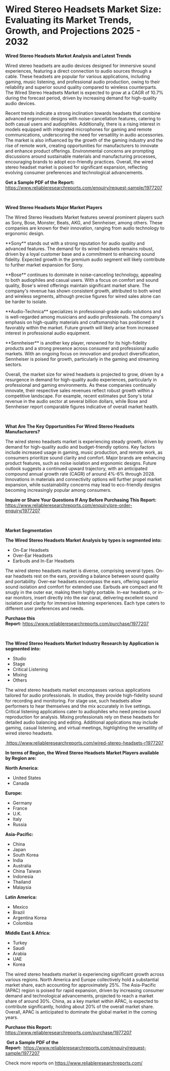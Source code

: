 <p><h1>Wired Stereo Headsets Market Size: Evaluating its Market Trends, Growth, and Projections 2025 - 2032</h1></p><p><strong>Wired Stereo Headsets Market Analysis and Latest Trends</strong></p>
<p><p>Wired stereo headsets are audio devices designed for immersive sound experiences, featuring a direct connection to audio sources through a cable. These headsets are popular for various applications, including gaming, music listening, and professional audio production, owing to their reliability and superior sound quality compared to wireless counterparts. The Wired Stereo Headsets Market is expected to grow at a CAGR of 10.7% during the forecast period, driven by increasing demand for high-quality audio devices. </p><p>Recent trends indicate a strong inclination towards headsets that combine advanced ergonomic designs with noise-cancellation features, catering to both casual users and audiophiles. Additionally, there is a rising interest in models equipped with integrated microphones for gaming and remote communications, underscoring the need for versatility in audio accessories. The market is also influenced by the growth of the gaming industry and the rise of remote work, creating opportunities for manufacturers to innovate and enhance product offerings. Environmental concerns are prompting discussions around sustainable materials and manufacturing processes, encouraging brands to adopt eco-friendly practices. Overall, the wired stereo headset market is poised for significant expansion, reflecting evolving consumer preferences and technological advancements.</p></p>
<p><strong>Get a Sample PDF of the Report:&nbsp;</strong> <a href="https://www.reliableresearchreports.com/enquiry/request-sample/1977207?utm_campaign=2216&utm_medium=2&utm_source=Github&utm_content=ia&utm_term=06042025&utm_id=wired-stereo-headsets">https://www.reliableresearchreports.com/enquiry/request-sample/1977207</a></p>
<p>&nbsp;</p>
<p><strong>Wired Stereo Headsets Major Market Players</strong></p>
<p><p>The Wired Stereo Headsets Market features several prominent players such as Sony, Bose, Monster, Beats, AKG, and Sennheiser, among others. These companies are known for their innovation, ranging from audio technology to ergonomic design.</p><p>**Sony** stands out with a strong reputation for audio quality and advanced features. The demand for its wired headsets remains robust, driven by a loyal customer base and a commitment to enhancing sound fidelity. Expected growth in the premium audio segment will likely contribute to further market expansion for Sony.</p><p>**Bose** continues to dominate in noise-canceling technology, appealing to both audiophiles and casual users. With a focus on comfort and sound quality, Bose's wired offerings maintain significant market share. The company's revenue has shown consistent growth, attributed to both wired and wireless segments, although precise figures for wired sales alone can be harder to isolate.</p><p>**Audio-Technica** specializes in professional-grade audio solutions and is well-regarded among musicians and audio professionals. The company's emphasis on high-quality materials and craftsmanship has positioned it favorably within the market. Future growth will likely arise from increased interest in professional audio equipment.</p><p>**Sennheiser** is another key player, renowned for its high-fidelity products and a strong presence across consumer and professional audio markets. With an ongoing focus on innovation and product diversification, Sennheiser is poised for growth, particularly in the gaming and streaming sectors.</p><p>Overall, the market size for wired headsets is projected to grow, driven by a resurgence in demand for high-quality audio experiences, particularly in professional and gaming environments. As these companies continually innovate, their respective sales revenues reflect robust growth within a competitive landscape. For example, recent estimates put Sony's total revenue in the audio sector at several billion dollars, while Bose and Sennheiser report comparable figures indicative of overall market health.</p></p>
<p>&nbsp;</p>
<p><strong>What Are The Key Opportunities For Wired Stereo Headsets Manufacturers?</strong></p>
<p><p>The wired stereo headsets market is experiencing steady growth, driven by demand for high-quality audio and budget-friendly options. Key factors include increased usage in gaming, music production, and remote work, as consumers prioritize sound clarity and comfort. Major brands are enhancing product features, such as noise isolation and ergonomic designs. Future outlook suggests a continued upward trajectory, with an anticipated compound annual growth rate (CAGR) of around 4%-6% through 2028. Innovations in materials and connectivity options will further propel market expansion, while sustainability concerns may lead to eco-friendly designs becoming increasingly popular among consumers.</p></p>
<p><strong>Inquire or Share Your Questions If Any Before Purchasing This Report:</strong> <a href="https://www.reliableresearchreports.com/enquiry/pre-order-enquiry/1977207?utm_campaign=2216&utm_medium=2&utm_source=Github&utm_content=ia&utm_term=06042025&utm_id=wired-stereo-headsets">https://www.reliableresearchreports.com/enquiry/pre-order-enquiry/1977207</a></p>
<p>&nbsp;</p>
<p><strong>Market Segmentation</strong></p>
<p><strong>The Wired Stereo Headsets Market Analysis by types is segmented into:</strong></p>
<p><ul><li>On-Ear Headsets</li><li>Over-Ear Headsets</li><li>Earbuds and In-Ear Headsets</li></ul></p>
<p><p>The wired stereo headsets market is diverse, comprising several types. On-ear headsets rest on the ears, providing a balance between sound quality and portability. Over-ear headsets encompass the ears, offering superior sound isolation and comfort for extended use. Earbuds are compact and fit snugly in the outer ear, making them highly portable. In-ear headsets, or in-ear monitors, insert directly into the ear canal, delivering excellent sound isolation and clarity for immersive listening experiences. Each type caters to different user preferences and needs.</p></p>
<p><strong>Purchase this Report:&nbsp;</strong><a href="https://www.reliableresearchreports.com/purchase/1977207?utm_campaign=2216&utm_medium=2&utm_source=Github&utm_content=ia&utm_term=06042025&utm_id=wired-stereo-headsets">https://www.reliableresearchreports.com/purchase/1977207</a></p>
<p>&nbsp;</p>
<p><strong>The Wired Stereo Headsets Market Industry Research by Application is segmented into:</strong></p>
<p><ul><li>Studio</li><li>Stage</li><li>Critical Listening</li><li>Mixing</li><li>Others</li></ul></p>
<p><p>The wired stereo headsets market encompasses various applications tailored for audio professionals. In studios, they provide high-fidelity sound for recording and monitoring. For stage use, such headsets allow performers to hear themselves and the mix accurately in live settings. Critical listening applications cater to audiophiles who need precise sound reproduction for analysis. Mixing professionals rely on these headsets for detailed audio balancing and editing. Additional applications may include gaming, casual listening, and virtual meetings, highlighting the versatility of wired stereo headsets.</p></p>
<p><a href="https://www.reliableresearchreports.com/wired-stereo-headsets-r1977207?utm_campaign=2216&utm_medium=2&utm_source=Github&utm_content=ia&utm_term=06042025&utm_id=wired-stereo-headsets">&nbsp;https://www.reliableresearchreports.com/wired-stereo-headsets-r1977207</a></p>
<p><strong>In terms of Region, the Wired Stereo Headsets Market Players available by Region are:</strong></p>
<p>
    <p> <strong> North America: </strong>
        <ul>
            <li>United States</li>
            <li>Canada</li>
        </ul>
        </p> 
    <p> <strong> Europe: </strong>
        <ul>
            <li>Germany</li>
            <li>France</li>
            <li>U.K.</li>
            <li>Italy</li>
            <li>Russia</li>
        </ul>
        </p> 
    <p> <strong> Asia-Pacific: </strong>
        <ul>
            <li>China</li>
            <li>Japan</li>
            <li>South Korea</li>
            <li>India</li>
            <li>Australia</li>
            <li>China Taiwan</li>
            <li>Indonesia</li>
            <li>Thailand</li>
            <li>Malaysia</li>
        </ul>
        </p> 
    <p> <strong> Latin America: </strong>
        <ul>
            <li>Mexico</li>
            <li>Brazil</li>
            <li>Argentina Korea</li>
            <li>Colombia</li>
        </ul>
        </p> 
    <p> <strong> Middle East & Africa: </strong>
        <ul>
            <li>Turkey</li>
            <li>Saudi</li>
            <li>Arabia</li>
            <li>UAE</li>
            <li>Korea</li>
        </ul>
    </p>
    </p>
<p><p>The wired stereo headsets market is experiencing significant growth across various regions. North America and Europe collectively hold a substantial market share, each accounting for approximately 25%. The Asia-Pacific (APAC) region is poised for rapid expansion, driven by increasing consumer demand and technological advancements, projected to reach a market share of around 30%. China, as a key market within APAC, is expected to contribute significantly, holding about 20% of the overall market share. Overall, APAC is anticipated to dominate the global market in the coming years.</p></p>
<p><strong>Purchase this Report: </strong><a href="https://www.reliableresearchreports.com/purchase/1977207?utm_campaign=2216&utm_medium=2&utm_source=Github&utm_content=ia&utm_term=06042025&utm_id=wired-stereo-headsets">https://www.reliableresearchreports.com/purchase/1977207</a></p>
<p>&nbsp;<strong>Get a Sample PDF of the Report:&nbsp;&nbsp;</strong><a href="https://www.reliableresearchreports.com/enquiry/request-sample/1977207?utm_campaign=2216&utm_medium=2&utm_source=Github&utm_content=ia&utm_term=06042025&utm_id=wired-stereo-headsets">https://www.reliableresearchreports.com/enquiry/request-sample/1977207</a></p>
<p><strong></strong></p>
<p>Check more reports on <a href="https://www.reliableresearchreports.com/?utm_campaign=2216&utm_medium=2&utm_source=Github&utm_content=ia&utm_term=06042025&utm_id=wired-stereo-headsets">https://www.reliableresearchreports.com/</a></p>